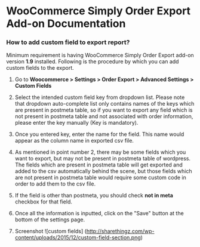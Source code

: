 # WooCommerce Simply Order Export Add-on Documentation

### How to add custom field to export report?

Minimum requirement is having WooCommerce Simply Order Export add-on version **1.9** installed. Following is the procedure by which you can add
custom fields to the export.

1. Go to **Woocommerce > Settings > Order Export > Advanced Settings > Custom Fields**

2. Select the intended custom field key from dropdown list. Please note that dropdown auto-complete list only contains
names of the keys which are present in postmeta table, so if you want to export any field which is not present in postmeta 
table and not associated with order information, please enter the key manually (Key is mandatory).

3. Once you entered key, enter the name for the field. This name would appear as the column name in exported csv file.

4. As mentioned in point number 2, there may be some fields which you want to export, but may not be present in postmeta table of
wordpress. The fields which are present in postmeta table will get exported and added to the csv automatically behind the scene, but
those fields which are not present in postmeta table would require some custom code in order to add them to the csv file.

5. If the field is other than postmeta, you should check **not in meta** checkbox for that field.

6. Once all the information is inputted, click on the "Save" button at the bottom of the settings page.

7. Screenshot
![custom fields]
(http://sharethingz.com/wp-content/uploads/2015/12/custom-field-section.png)